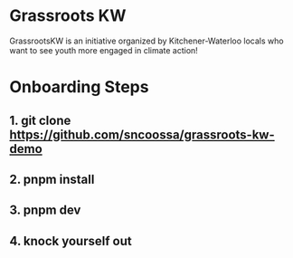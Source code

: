 # Grassroots KW
GrassrootsKW is an initiative organized by Kitchener-Waterloo locals who want to see youth more engaged in climate action!

# Onboarding Steps

## 1. git clone https://github.com/sncoossa/grassroots-kw-demo

## 2. pnpm install

## 3. pnpm dev

## 4. knock yourself out